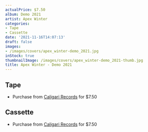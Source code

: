 ```yaml
---
actualPrice: $7.50
album: Demo 2021
artist: Apex Winter
categories:
- Tape
- Cassette
date: '2021-11-16T14:07:13'
draft: false
images:
- /images/covers/apex_winter-demo_2021.jpg
inStock: true
thumbnailImage: /images/covers/apex_winter-demo_2021-thumb.jpg
title: Apex Winter - Demo 2021
---
```


## Tape
* Purchase from [Caligari Records](https://caligarirecords.storenvy.com/products/32149879-apex-winter-demo-2021) for $7.50
## Cassette
* Purchase from [Caligari Records](https://caligarirecords.storenvy.com/products/32149879-apex-winter-demo-2021) for $7.50
